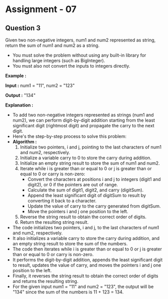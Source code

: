 # **Assignment - 07**
## **Question 3**

Given two non-negative integers, num1 and num2 represented as string, return the sum of num1 and num2 as a string.
- You must solve the problem without using any built-in library for handling large integers (such as BigInteger). 
- You must also not convert the inputs to integers directly.

**Example :**

**Input :** num1 = "11", num2 = "123"

**Output :** "134"

**Explanation :**
- To add two non-negative integers represented as strings (num1 and num2), we can perform digit-by-digit addition starting from the least significant digit (rightmost digit) and propagate the carry to the next digit.
- Here's the step-by-step process to solve this problem:
- **Algorithm :**
    1. Initialize two pointers, i and j, pointing to the last characters of num1 and num2, respectively.
    2. Initialize a variable carry to 0 to store the carry during addition.
    3. Initialize an empty string result to store the sum of num1 and num2.
    4. Iterate while i is greater than or equal to 0 or j is greater than or equal to 0 or carry is non-zero:
        - Convert the characters at positions i and j to integers (digit1 and digit2), or 0 if the pointers are out of range.
        - Calculate the sum of digit1, digit2, and carry (digitSum).
        - Append the least significant digit of digitSum to result by converting it back to a character.
        -  Update the value of carry to the carry generated from digitSum.
        - Move the pointers i and j one position to the left.
    5. Reverse the string result to obtain the correct order of digits.
    6. Return the resulting string result.
- The code initializes two pointers, i and j, to the last characters of num1 and num2, respectively.
- It also initializes a variable carry to store the carry during addition, and an empty string result to store the sum of the numbers.
- The code then iterates while i is greater than or equal to 0 or j is greater than or equal to 0 or carry is non-zero. 
- It performs the digit-by-digit addition, appends the least significant digit to result, updates the value of carry, and moves the pointers i and j one position to the left.
- Finally, it reverses the string result to obtain the correct order of digits and returns the resulting string.
- For the given input num1 = "11" and num2 = "123", the output will be "134" since the sum of the numbers is 11 + 123 = 134.